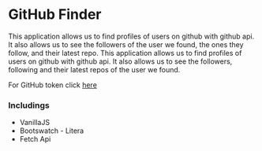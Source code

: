 # GitHub Finder

This application allows us to find profiles of users on github with github api. It also allows us to see the followers of the user we found, the ones they follow, and their latest repo.
This application allows us to find profiles of users on github with github api. It also allows us to see the followers, following and their latest repos of the user we found.

For GitHub token click [here](https://github.com/settings/tokens)

### Includings

- VanillaJS
- Bootswatch - Litera
- Fetch Api
